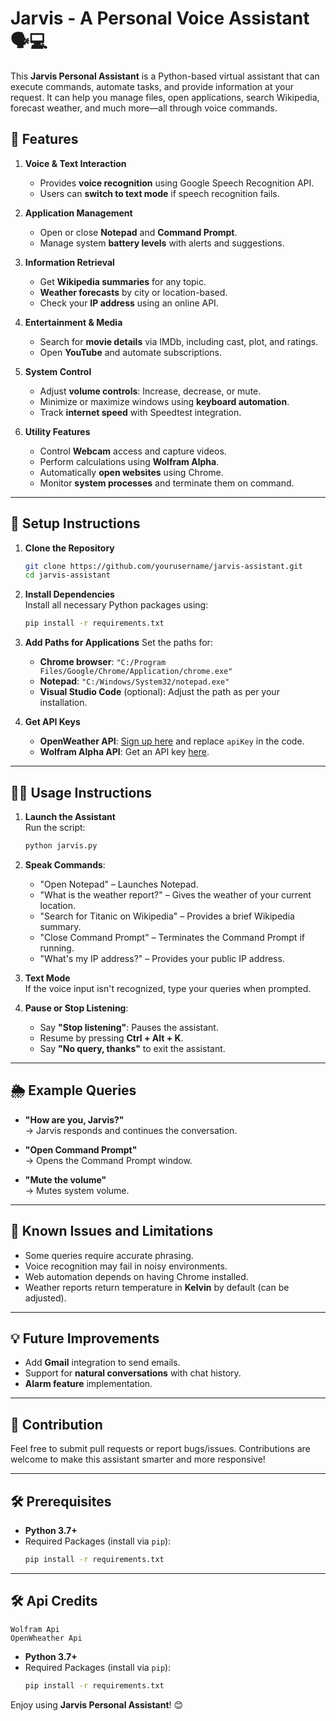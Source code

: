 # Jarvis - A Personal Voice Assistant 🗣️💻

This **Jarvis Personal Assistant** is a Python-based virtual assistant that can execute commands, automate tasks, and provide information at your request. It can help you manage files, open applications, search Wikipedia, forecast weather, and much more—all through voice commands.

## 🚀 Features

1. **Voice & Text Interaction**  
   - Provides **voice recognition** using Google Speech Recognition API.
   - Users can **switch to text mode** if speech recognition fails.
   
2. **Application Management**  
   - Open or close **Notepad** and **Command Prompt**.
   - Manage system **battery levels** with alerts and suggestions.

3. **Information Retrieval**  
   - Get **Wikipedia summaries** for any topic.
   - **Weather forecasts** by city or location-based.
   - Check your **IP address** using an online API.

4. **Entertainment & Media**  
   - Search for **movie details** via IMDb, including cast, plot, and ratings.
   - Open **YouTube** and automate subscriptions.

5. **System Control**  
   - Adjust **volume controls**: Increase, decrease, or mute.
   - Minimize or maximize windows using **keyboard automation**.
   - Track **internet speed** with Speedtest integration.

6. **Utility Features**  
   - Control **Webcam** access and capture videos.
   - Perform calculations using **Wolfram Alpha**.
   - Automatically **open websites** using Chrome.
   - Monitor **system processes** and terminate them on command.

---

## 🔧 Setup Instructions

1. **Clone the Repository**
   ```bash
   git clone https://github.com/yourusername/jarvis-assistant.git
   cd jarvis-assistant
   ```

2. **Install Dependencies**  
   Install all necessary Python packages using:
   ```bash
   pip install -r requirements.txt
   ```

3. **Add Paths for Applications**
   Set the paths for:
   - **Chrome browser**: `"C:/Program Files/Google/Chrome/Application/chrome.exe"`
   - **Notepad**: `"C:/Windows/System32/notepad.exe"`
   - **Visual Studio Code** (optional): Adjust the path as per your installation.

4. **Get API Keys**
   - **OpenWeather API**: [Sign up here](https://openweathermap.org/) and replace `apiKey` in the code.
   - **Wolfram Alpha API**: Get an API key [here](https://products.wolframalpha.com/api/).

---

## 🧑‍💻 Usage Instructions

1. **Launch the Assistant**  
   Run the script:
   ```bash
   python jarvis.py
   ```

2. **Speak Commands**:
   - "Open Notepad" – Launches Notepad.
   - "What is the weather report?" – Gives the weather of your current location.
   - "Search for Titanic on Wikipedia" – Provides a brief Wikipedia summary.
   - "Close Command Prompt" – Terminates the Command Prompt if running.
   - "What's my IP address?" – Provides your public IP address.

3. **Text Mode**  
   If the voice input isn't recognized, type your queries when prompted.

4. **Pause or Stop Listening**:
   - Say **"Stop listening"**: Pauses the assistant.
   - Resume by pressing **Ctrl + Alt + K**.
   - Say **"No query, thanks"** to exit the assistant.

---

## 🌦️ Example Queries

- **"How are you, Jarvis?"**  
  → Jarvis responds and continues the conversation.

- **"Open Command Prompt"**  
  → Opens the Command Prompt window.

- **"Mute the volume"**  
  → Mutes system volume.

---

## 🎯 Known Issues and Limitations

- Some queries require accurate phrasing.
- Voice recognition may fail in noisy environments.
- Web automation depends on having Chrome installed.
- Weather reports return temperature in **Kelvin** by default (can be adjusted).

---

## 💡 Future Improvements

- Add **Gmail** integration to send emails.
- Support for **natural conversations** with chat history.
- **Alarm feature** implementation.

---

## 🤖 Contribution

Feel free to submit pull requests or report bugs/issues. Contributions are welcome to make this assistant smarter and more responsive!

---


## 🛠️ Prerequisites

- **Python 3.7+**
- Required Packages (install via `pip`):
  ```bash
  pip install -r requirements.txt

---
## 🛠️ Api Credits

    Wolfram Api
    OpenWheather Api


- **Python 3.7+**
- Required Packages (install via `pip`):
  ```bash
  pip install -r requirements.txt

Enjoy using **Jarvis Personal Assistant**! 😊
